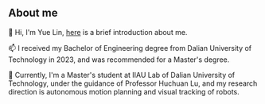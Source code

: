 ## About me

👋 Hi, I'm Yue Lin, [here](https://yue-0.github.io) is a brief introduction about me.

📫 I received my Bachelor of Engineering degree from Dalian University of Technology in 2023, and was recommended for a Master's degree.

🌱 Currently, I'm a Master's student at IIAU Lab of Dalian University of Technology, under the guidance of Professor Huchuan Lu, and my research direction is autonomous motion planning and visual tracking of robots.
